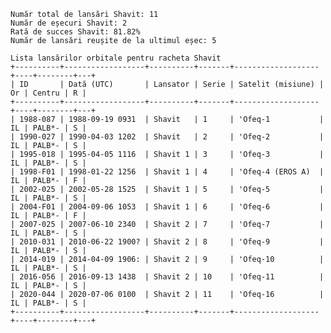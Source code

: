     Număr total de lansări Shavit: 11
    Număr de eșecuri Shavit: 2
    Rată de succes Shavit: 81.82%
    Număr de lansări reușite de la ultimul eșec: 5
    
    Lista lansărilor orbitale pentru racheta Shavit
    +----------+------------------+----------+-------+-------------------+----+--------+---+
    | ID       | Dată (UTC)       | Lansator | Serie | Satelit (misiune) | Or | Centru | R |
    +----------+------------------+----------+-------+-------------------+----+--------+---+
    | 1988-087 | 1988-09-19 0931  | Shavit   | 1     | 'Ofeq-1           | IL | PALB*- | S |
    | 1990-027 | 1990-04-03 1202  | Shavit   | 2     | 'Ofeq-2           | IL | PALB*- | S |
    | 1995-018 | 1995-04-05 1116  | Shavit 1 | 3     | 'Ofeq-3           | IL | PALB*- | S |
    | 1998-F01 | 1998-01-22 1256  | Shavit 1 | 4     | 'Ofeq-4 (EROS A)  | IL | PALB*- | F |
    | 2002-025 | 2002-05-28 1525  | Shavit 1 | 5     | 'Ofeq-5           | IL | PALB*- | S |
    | 2004-F01 | 2004-09-06 1053  | Shavit 1 | 6     | 'Ofeq-6           | IL | PALB*- | F |
    | 2007-025 | 2007-06-10 2340  | Shavit 2 | 7     | 'Ofeq-7           | IL | PALB*- | S |
    | 2010-031 | 2010-06-22 1900? | Shavit 2 | 8     | 'Ofeq-9           | IL | PALB*- | S |
    | 2014-019 | 2014-04-09 1906: | Shavit 2 | 9     | 'Ofeq-10          | IL | PALB*- | S |
    | 2016-056 | 2016-09-13 1438  | Shavit 2 | 10    | 'Ofeq-11          | IL | PALB*- | S |
    | 2020-044 | 2020-07-06 0100  | Shavit 2 | 11    | 'Ofeq-16          | IL | PALB*- | S |
    +----------+------------------+----------+-------+-------------------+----+--------+---+
    
    
